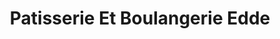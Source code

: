 ---
title: "Patisserie Et Boulangerie Edde"
url: /gatineau/patisserie-et-boulangerie-edde/
shop: bakery
---